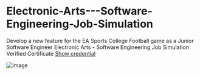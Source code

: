 # Electronic-Arts---Software-Engineering-Job-Simulation
Develop a new feature for the EA Sports College Football game as a Junior Software Engineer
Electronic Arts - Software Engineering Job Simulation Verified Certificate [Show credential](https://forage-uploads-prod.s3.amazonaws.com/completion-certificates/j43dGscQHtJJ57N54/a77WE3de8qrxWferQ_j43dGscQHtJJ57N54_LupChdZTK4DJzCvpQ_1739301666785_completion_certificate.pdf)

![image](https://github.com/user-attachments/assets/a659402b-ddf0-4c1f-a6a0-cb7c034b2b78)
